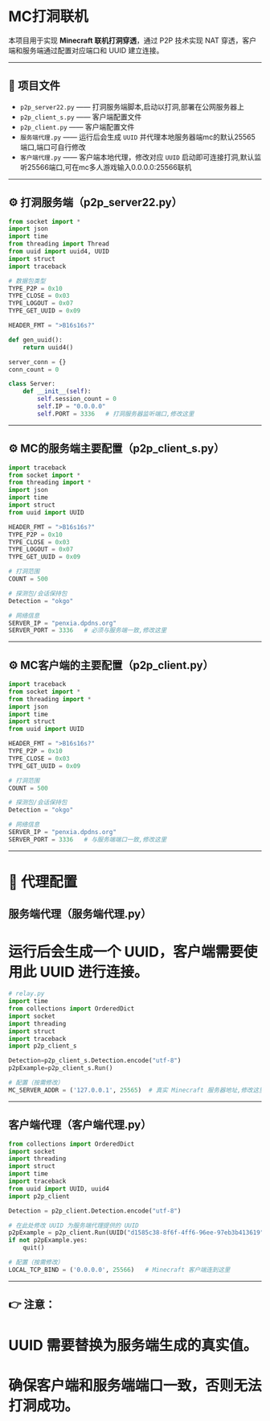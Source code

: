 # MC打洞联机

本项目用于实现 **Minecraft 联机打洞穿透**，通过 P2P 技术实现 NAT 穿透，客户端和服务端通过配置对应端口和 UUID 建立连接。

---

## 📂 项目文件

- `p2p_server22.py` —— 打洞服务端脚本,启动以打洞,部署在公网服务器上  
- `p2p_client_s.py` —— 客户端配置文件  
- `p2p_client.py` —— 客户端配置文件  
- `服务端代理.py` —— 运行后会生成 `UUID` 并代理本地服务器端mc的默认25565端口,端口可自行修改
- `客户端代理.py`  —— 客户端本地代理，修改对应 `UUID` 启动即可连接打洞,默认监听25566端口,可在mc多人游戏输入0.0.0.0:25566联机

---

## ⚙️ 打洞服务端（p2p_server22.py）

```python
from socket import *
import json
import time
from threading import Thread
from uuid import uuid4, UUID
import struct
import traceback

# 数据包类型
TYPE_P2P = 0x10
TYPE_CLOSE = 0x03
TYPE_LOGOUT = 0x07
TYPE_GET_UUID = 0x09

HEADER_FMT = ">B16s16s?"

def gen_uuid():
    return uuid4()

server_conn = {}
conn_count = 0

class Server:
    def __init__(self):
        self.session_count = 0
        self.IP = "0.0.0.0"
        self.PORT = 3336   # 打洞服务器监听端口,修改这里
```

---

## ⚙️ MC的服务端主要配置（p2p_client_s.py）

```python
import traceback
from socket import *
from threading import *
import json
import time
import struct
from uuid import UUID

HEADER_FMT = ">B16s16s?"
TYPE_P2P = 0x10
TYPE_CLOSE = 0x03
TYPE_LOGOUT = 0x07
TYPE_GET_UUID = 0x09

# 打洞范围
COUNT = 500

# 探测包/会话保持包
Detection = "okgo"

# 网络信息
SERVER_IP = "penxia.dpdns.org"
SERVER_PORT = 3336   # 必须与服务端一致,修改这里
```

---

##  ⚙️ MC客户端的主要配置（p2p_client.py）

```python
import traceback
from socket import *
from threading import *
import json
import time
import struct
from uuid import UUID

HEADER_FMT = ">B16s16s?"
TYPE_P2P = 0x10
TYPE_CLOSE = 0x03
TYPE_GET_UUID = 0x09

# 打洞范围
COUNT = 500

# 探测包/会话保持包
Detection = "okgo"

# 网络信息
SERVER_IP = "penxia.dpdns.org"
SERVER_PORT = 3336   # 与服务端端口一致,修改这里

```

---

# 🔑 代理配置
## 服务端代理（服务端代理.py）
# 运行后会生成一个 UUID，客户端需要使用此 UUID 进行连接。

```python
# relay.py
import time
from collections import OrderedDict
import socket
import threading
import struct
import traceback
import p2p_client_s

Detection=p2p_client_s.Detection.encode("utf-8")
p2pExample=p2p_client_s.Run()

# 配置（按需修改）
MC_SERVER_ADDR = ('127.0.0.1', 25565)  # 真实 Minecraft 服务器地址,修改这里代理不同服务器端口
```

---



## 客户端代理（客户端代理.py）

```python
from collections import OrderedDict
import socket
import threading
import struct
import time
import traceback
from uuid import UUID, uuid4
import p2p_client

Detection = p2p_client.Detection.encode("utf-8")

# 在此处修改 UUID 为服务端代理提供的 UUID
p2pExample = p2p_client.Run(UUID("d1585c38-8f6f-4ff6-96ee-97eb3b413619")) #修改这里
if not p2pExample.yes:
    quit()

# 配置（按需修改）
LOCAL_TCP_BIND = ('0.0.0.0', 25566)   # Minecraft 客户端连到这里

```

---

## 👉 注意：

# UUID 需要替换为服务端生成的真实值。

# 确保客户端和服务端端口一致，否则无法打洞成功。
